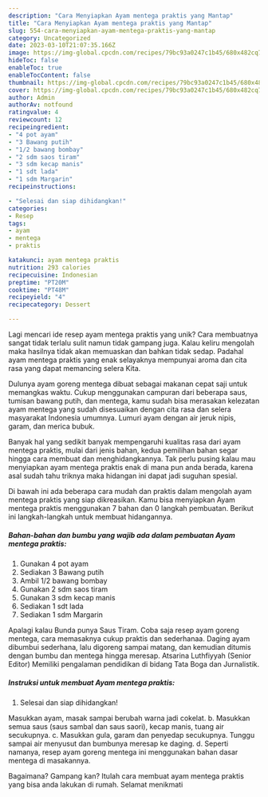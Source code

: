 ```yaml
---
description: "Cara Menyiapkan Ayam mentega praktis yang Mantap"
title: "Cara Menyiapkan Ayam mentega praktis yang Mantap"
slug: 554-cara-menyiapkan-ayam-mentega-praktis-yang-mantap
category: Uncategorized
date: 2023-03-10T21:07:35.166Z
image: https://img-global.cpcdn.com/recipes/79bc93a0247c1b45/680x482cq70/ayam-mentega-praktis-foto-resep-utama.jpg
hideToc: false
enableToc: true
enableTocContent: false
thumbnail: https://img-global.cpcdn.com/recipes/79bc93a0247c1b45/680x482cq70/ayam-mentega-praktis-foto-resep-utama.jpg
cover: https://img-global.cpcdn.com/recipes/79bc93a0247c1b45/680x482cq70/ayam-mentega-praktis-foto-resep-utama.jpg
author: Admin
authorAv: notfound
ratingvalue: 4
reviewcount: 12
recipeingredient:
- "4 pot ayam"
- "3 Bawang putih"
- "1/2 bawang bombay"
- "2 sdm saos tiram"
- "3 sdm kecap manis"
- "1 sdt lada"
- "1 sdm Margarin"
recipeinstructions:

- "Selesai dan siap dihidangkan!"
categories:
- Resep
tags:
- ayam
- mentega
- praktis

katakunci: ayam mentega praktis 
nutrition: 293 calories
recipecuisine: Indonesian
preptime: "PT20M"
cooktime: "PT48M"
recipeyield: "4"
recipecategory: Dessert

---
```





Lagi mencari ide resep ayam mentega praktis yang unik? Cara membuatnya sangat tidak terlalu sulit namun tidak gampang juga. Kalau keliru mengolah maka hasilnya tidak akan memuaskan dan bahkan tidak sedap. Padahal ayam mentega praktis yang enak selayaknya mempunyai aroma dan cita rasa yang dapat memancing selera Kita.





Dulunya ayam goreng mentega dibuat sebagai makanan cepat saji untuk memangkas waktu. Cukup menggunakan campuran dari beberapa saus, tumisan bawang putih, dan mentega, kamu sudah bisa merasakan kelezatan ayam mentega yang sudah disesuaikan dengan cita rasa dan selera masyarakat Indonesia umumnya. Lumuri ayam dengan air jeruk nipis, garam, dan merica bubuk.

Banyak hal yang sedikit banyak mempengaruhi kualitas rasa dari ayam mentega praktis, mulai dari jenis bahan, kedua pemilihan bahan segar hingga cara membuat dan menghidangkannya. Tak perlu pusing kalau mau menyiapkan ayam mentega praktis enak di mana pun anda berada, karena asal sudah tahu triknya maka hidangan ini dapat jadi suguhan spesial.






Di bawah ini ada beberapa cara mudah dan praktis dalam mengolah ayam mentega praktis yang siap dikreasikan. Kamu bisa menyiapkan Ayam mentega praktis menggunakan 7 bahan dan 0 langkah pembuatan. Berikut ini langkah-langkah untuk membuat hidangannya.

<!--inarticleads1-->

##### Bahan-bahan dan bumbu yang wajib ada dalam pembuatan Ayam mentega praktis:

1. Gunakan 4 pot ayam
1. Sediakan 3 Bawang putih
1. Ambil 1/2 bawang bombay
1. Gunakan 2 sdm saos tiram
1. Gunakan 3 sdm kecap manis
1. Sediakan 1 sdt lada
1. Sediakan 1 sdm Margarin


Apalagi kalau Bunda punya Saus Tiram. Coba saja resep ayam goreng mentega, cara memasaknya cukup praktis dan sederhanaa. Daging ayam dibumbui sederhana, lalu digoreng sampai matang, dan kemudian ditumis dengan bumbu dan mentega hingga meresap. Atsarina Luthfiyyah (Senior Editor) Memiliki pengalaman pendidikan di bidang Tata Boga dan Jurnalistik. 

<!--inarticleads2-->

##### Instruksi untuk membuat Ayam mentega praktis:


1. Selesai dan siap dihidangkan!

Masukkan ayam, masak sampai berubah warna jadi cokelat. b. Masukkan semua saus (saus sambal dan saus saori), kecap manis, tuang air secukupnya. c. Masukkan gula, garam dan penyedap secukupnya. Tunggu sampai air menyusut dan bumbunya meresap ke daging. d. Seperti namanya, resep ayam goreng mentega ini menggunakan bahan dasar mentega di masakannya. 

Bagaimana? Gampang kan? Itulah cara membuat ayam mentega praktis yang bisa anda lakukan di rumah. Selamat menikmati
